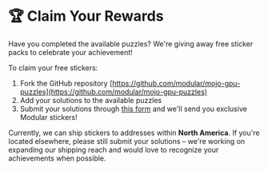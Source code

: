 # 🏆 Claim Your Rewards

Have you completed the available puzzles? We're giving away free sticker packs to celebrate your achievement!

To claim your free stickers:

1. Fork the GitHub repository [https://github.com/modular/mojo-gpu-puzzles](https://github.com/modular/mojo-gpu-puzzles)
2. Add your solutions to the available puzzles
3. Submit your solutions through [this form](https://forms.gle/bchQpB3GanHMNY3x9) and we'll send you exclusive Modular stickers!

Currently, we can ship stickers to addresses within **North America**. If you're located elsewhere, please still submit your solutions – we're working on expanding our shipping reach and would love to recognize your achievements when possible.
